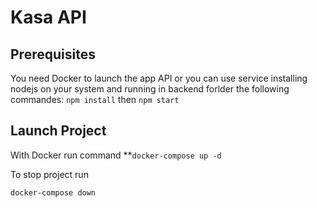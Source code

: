 # Kasa API

## Prerequisites
You need Docker to launch the app API or you can use service installing nodejs on your system and running in backend forlder the following commandes: `npm install` then `npm start`

## Launch Project

With Docker run command
**`docker-compose up -d`


To stop project run

`docker-compose down`

